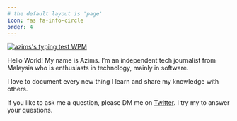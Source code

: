```yaml
---
# the default layout is 'page'
icon: fas fa-info-circle
order: 4
---
```


<a href="https://keyhero.com/profile/azims/?ba" title="azims's typing test profile"><img src="https://www.keyhero.com/static//badges/1166/typing-test-350019.png" alt="azims's typing test WPM" style="vertical-align:middle"></a>

Hello World! My name is Azims. I’m an independent tech journalist from Malaysia who is enthusiasts in technology, mainly in software.

I love to document every new thing I learn and share my knowledge with others.  

If you like to ask me a question, please DM me on [Twitter](https://twitter.com/AzimsLives). I try my to answer your questions.


